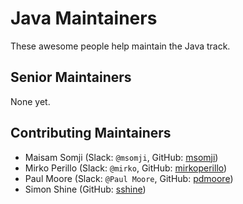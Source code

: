 # Java Maintainers

These awesome people help maintain the Java track.

## Senior Maintainers

None yet.

## Contributing Maintainers

- Maisam Somji (Slack: `@msomji`, GitHub: [msomji](https://github.com/msomji))
- Mirko Perillo (Slack: `@mirko`, GitHub: [mirkoperillo](https://github.com/mirkoperillo))
- Paul Moore (Slack: `@Paul Moore`, GitHub: [pdmoore](https://github.com/pdmoore))
- Simon Shine (GitHub: [sshine](https://github.com/sshine))
